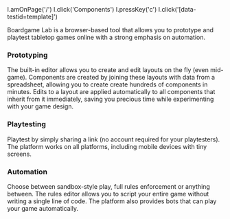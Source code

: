 <screenshot name="main">
  I.amOnPage('/')
  I.click('Components')
  I.pressKey('c')
  I.click('[data-testid=template]')
</screenshot>

Boardgame Lab is a browser-based tool that allows you to prototype and playtest
tabletop games online with a strong emphasis on automation.

### Prototyping

The built-in editor allows you to create and edit layouts on the fly (even mid-game).
Components are created by joining these layouts with data from a spreadsheet, allowing
you to create create hundreds of components in minutes. Edits to a layout are applied
automatically to all components that inherit from it immediately, saving you precious
time while experimenting with your game design.

### Playtesting

Playtest by simply sharing a link (no account required for your playtesters). The
platform works on all platforms, including mobile devices with tiny screens.

### Automation

Choose between sandbox-style play, full rules enforcement or anything between. The
rules editor allows you to script your entire game without writing a single line of code.
The platform also provides bots that can play your game automatically.
